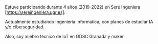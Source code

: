 Estuve participando durante 4 años (2019-2022) en Seré Ingeniera [https://sereingeniera.ugr.es]. 

Actualmente estudiando Ingeniería informatica, con planes de estudiar IA y/o ciberseguridad. 

Also, soy miebro técnico de IoT en GDSC Granada y maker. 
